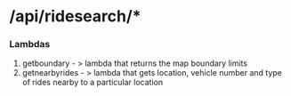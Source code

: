 # /api/ridesearch/*

### Lambdas
1. getboundary - > lambda that returns the map boundary limits
2. getnearbyrides - > lambda that gets location, vehicle number and type of rides nearby to a particular location

